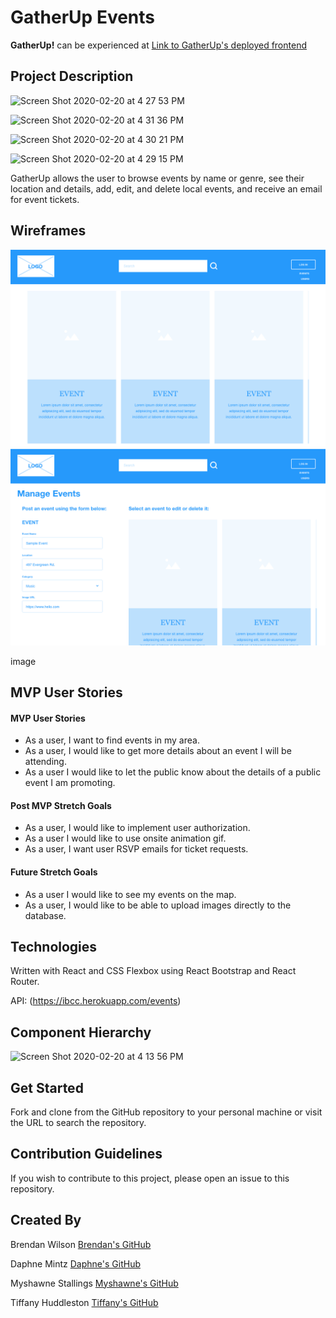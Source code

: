 # GatherUp Events

**GatherUp!** can be experienced at [Link to GatherUp's deployed frontend](https://gatherupapp.herokuapp.com/)

## Project Description

![Screen Shot 2020-02-20 at 4 27 53 PM](https://user-images.githubusercontent.com/56045956/74985866-f75b2b80-53fd-11ea-9aa0-578873ea3c34.png)

![Screen Shot 2020-02-20 at 4 31 36 PM](https://user-images.githubusercontent.com/56045956/74986072-7b151800-53fe-11ea-947d-ba0fa3db81e7.png)

![Screen Shot 2020-02-20 at 4 30 21 PM](https://user-images.githubusercontent.com/56045956/74985998-4d2fd380-53fe-11ea-9ffd-36aaabe97995.png)

![Screen Shot 2020-02-20 at 4 29 15 PM](https://user-images.githubusercontent.com/56045956/74985948-270a3380-53fe-11ea-8e2d-570c5932d2c9.png)

GatherUp allows the user to browse events by name or genre, see their location and details, add, edit, and delete local events, and receive an email for event tickets.

## Wireframes

![Home](/public/images/home.png)
![Manage Events](/public/images/manageevents.png)

image

## MVP User Stories

#### MVP User Stories

- As a user, I want to find events in my area.
- As a user, I would like to get more details about an event I will be attending.
- As a user I would like to let the public know about the details of a public event I am promoting.

#### Post MVP Stretch Goals

- As a user, I would like to implement user authorization.
- As a user I would like to use onsite animation gif.
- As a user, I want user RSVP emails for ticket requests.

#### Future Stretch Goals

- As a user I would like to see my events on the map.
- As a user, I would like to be able to upload images directly to the database.

## Technologies

Written with React and CSS Flexbox using React Bootstrap and React Router.

API: (https://ibcc.herokuapp.com/events)

## Component Hierarchy

![Screen Shot 2020-02-20 at 4 13 56 PM](https://user-images.githubusercontent.com/56045956/74984868-0214c100-53fc-11ea-87c1-dd874c7418c1.png)

## Get Started

Fork and clone from the GitHub repository to your personal machine or visit the URL to search the repository.

## Contribution Guidelines

If you wish to contribute to this project, please open an issue to this repository.

## Created By

Brendan Wilson [Brendan's GitHub](https://github.com/bwilson19)

Daphne Mintz [Daphne's GitHub](https://github.com/2magpies)

Myshawne Stallings [Myshawne's GitHub](https://github.com/Mysta3)

Tiffany Huddleston [Tiffany's GitHub](https://github.com/tiffhuddleston)
